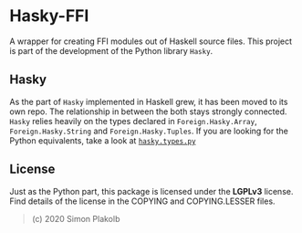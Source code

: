 # Hasky-FFI

A wrapper for creating FFI modules out of Haskell source files. This project is part of the development of the Python library ```Hasky```.

## Hasky

As the part of ```Hasky``` implemented in Haskell grew, it has been moved to its own repo. The relationship in between the both stays strongly connected.
```Hasky``` relies heavily on the types declared in ```Foreign.Hasky.Array```, ```Foreign.Hasky.String``` and ```Foreign.Hasky.Tuples```.
If you are looking for the Python equivalents, take a look at [```hasky.types.py```](https://github.com/pinselimo/Hasky/blob/master/hasky/types.py)

## License

Just as the Python part, this package is licensed under the **LGPLv3** license. Find details of the license in the COPYING and COPYING.LESSER files.

>(c) 2020 Simon Plakolb

